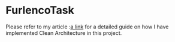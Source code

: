# FurlencoTask
Please refer to my article :[a link](https://medium.com/@gangulysourik/a-definitive-guide-to-clean-architecture-in-android-with-mvvm-d74a0533ef2c) for a detailed guide on how I have implemented Clean Architecture in this project.
